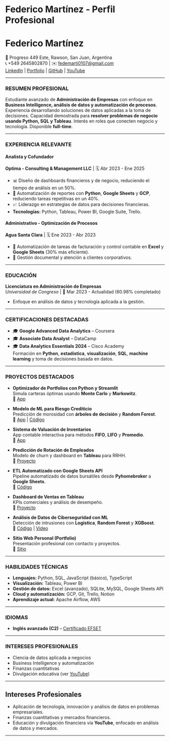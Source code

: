 # Federico Martínez - Perfil Profesional

# **Federico Martínez**  
📍 Progreso 449 Este, Rawson, San Juan, Argentina  
📞 +549 2645802870 | ✉️ [fedemarti0107@gmail.com](mailto:fedemarti0107@gmail.com)  
[LinkedIn](https://www.linkedin.com/in/federicoluismartinez/) | [Portfolio](https://fede-martinez-portfolio.vercel.app/) | [GitHub](https://github.com/fedeheisemberg) | [YouTube](https://www.youtube.com/@FedeMartinezQuantFinance)

---

### **RESUMEN PROFESIONAL**  
Estudiante avanzado de **Administración de Empresas** con enfoque en **Business Intelligence, análisis de datos y automatización de procesos**. Experiencia desarrollando soluciones de datos aplicadas a la toma de decisiones. Capacidad demostrada para **resolver problemas de negocio usando Python, SQL y Tableau**. Interés en roles que conecten negocio y tecnología. Disponible **full-time**.

---

### **EXPERIENCIA RELEVANTE**  

#### **Analista y Cofundador**  
**Optima - Consulting & Management LLC** | 🗓️ Abr 2023 - Ene 2025  
- 📊 Diseño de dashboards financieros y de negocio, reduciendo el tiempo de análisis en un 50%.  
- 🤖 Automatización de reportes con **Python**, **Google Sheets** y **GCP**, reduciendo tareas repetitivas en un 40%.  
- 📈 Liderazgo en estrategias de datos para decisiones financieras.  
- **Tecnologías:** Python, Tableau, Power BI, Google Suite, Trello.  

#### **Administrativo - Optimización de Procesos**  
**Agua Santa Clara** | 🗓️ Ene 2023 - Abr 2023  
- 📝 Automatización de tareas de facturación y control contable en **Excel** y **Google Sheets** (30% más eficiente).  
- 📑 Gestión documental y atención a clientes corporativos.  

---

### **EDUCACIÓN**  

**Licenciatura en Administración de Empresas**  
*Universidad de Congreso* | 📅 Mar 2023 - Actualidad (60.98% completado)  
- Enfoque en análisis de datos y tecnología aplicada a la gestión.

---

### **CERTIFICACIONES DESTACADAS**  
- 🎓 **Google Advanced Data Analytics** – Coursera  
- 🎓 **Associate Data Analyst** – DataCamp  
- 🎓 **Data Analytics Essentials 2024** – Cisco Academy  
Formación en **Python**, **estadística**, **visualización**, **SQL**, **machine learning** y toma de decisiones basada en datos.

---

### **PROYECTOS DESTACADOS**  

- **Optimizador de Portfolios con Python y Streamlit**  
  Simula carteras óptimas usando **Monte Carlo** y **Markowitz**.  
  🔗 [App](https://portfoliopt.streamlit.app/)  

- **Modelo de ML para Riesgo Crediticio**  
  Predicción de morosidad con **árboles de decisión** y **Random Forest**.  
  🔗 [App](https://creditscoremodel.streamlit.app/) | [Código](https://github.com/fedeheisemberg/Proyecto---Modelado-de-Riesgo-Crediticio)  

- **Sistema de Valuación de Inventarios**  
  App contable interactiva para métodos **FIFO**, **LIFO** y **Promedio**.  
  🔗 [App](https://valuaciondeinv.streamlit.app/)  

- **Predicción de Rotación de Empleados**  
  Modelo de churn y dashboard en **Tableau** para RRHH.  
  🔗 [Proyecto](https://public.tableau.com/app/profile/federico.martinez3300/viz/DashboardML-HR/Dashboard1)  

- **ETL Automatizado con Google Sheets API**  
  Pipeline automatizado de datos bursátiles desde **Pyhomebroker** a **Google Sheets**.  
  🔗 [Código](https://github.com/fedeheisemberg/Proyecto---Options-Data-with-Google-Sheets)  

- **Dashboard de Ventas en Tableau**  
  KPIs comerciales y análisis de desempeño.  
  🔗 [Proyecto](https://public.tableau.com/app/profile/federico.martinez3300/viz/DashboarddeVentas_17164923913100/Dashboard1)  

- **Análisis de Datos de Ciberseguridad con ML**  
  Detección de intrusiones con **Logística**, **Random Forest** y **XGBoost**.  
  🔗 [Código](https://github.com/fedeheisemberg/Proyecto-Google-Course---Cybersec-Data-Analysis-and-ML/tree/main/ML%20for%20Intrusion%20Detection) | [Video](https://www.youtube.com/watch?v=BdbzLm75Afs)  

- **Sitio Web Personal (Portfolio)**  
  Presentación profesional con contacto y proyectos.  
  🔗 [Sitio](https://fede-martinez-portfolio.vercel.app/)

---

### **HABILIDADES TÉCNICAS**  
- **Lenguajes:** Python, SQL, JavaScript (básico), TypeScript  
- **Visualización:** Tableau, Power BI  
- **Gestión de datos:** Excel (avanzado), SQLite, MySQL, Google Sheets API  
- **Cloud y automatización:** GCP, Git, Trello, Notion  
- **Aprendizaje actual:** Apache Airflow, AWS

---

### **IDIOMAS**  
- **Inglés avanzado (C2)** – [Certificado EFSET](https://cert.efset.org/es/tH7DCc)  

---

### **INTERESES PROFESIONALES**  
- Ciencia de datos aplicada a negocios  
- Business Intelligence y automatización  
- Finanzas cuantitativas  
- Divulgación educativa (ver [YouTube](https://www.youtube.com/@FedeMartinezQuantFinance))

---


## Intereses Profesionales
- Aplicación de tecnología, innovación y análisis de datos en problemas empresariales.  
- Finanzas cuantitativas y mercados financieros.  
- Educación y divulgación financiera vía **YouTube**, enfocado en análisis de datos y mercados.

---
